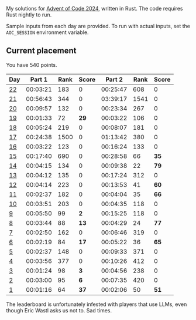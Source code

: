 My solutions for [Advent of Code 2024](https://adventofcode.com/2024), written in Rust. The code requires Rust nightly to run.

Sample inputs from each day are provided. To run with actual inputs, set the `AOC_SESSION` environment variable.

## Current placement

You have 540 points.

| Day                                           | Part 1   | Rank | Score    | Part 2   | Rank | Score    |
|-----------------------------------------------|----------|------|----------|----------|------|----------|
| [22](https://adventofcode.com/2024/day/22)    | 00:03:21 | 183  | 0        | 00:25:47 | 608  | 0        |
| [21](https://adventofcode.com/2024/day/21)    | 00:56:43 | 344  | 0        | 03:39:17 | 1541 | 0        |
| [20](https://adventofcode.com/2024/day/20)    | 00:09:57 | 132  | 0        | 00:23:34 | 267  | 0        |
| [19](https://adventofcode.com/2024/day/19)    | 00:01:33 | 72   | **29**   | 00:03:22 | 106  | 0        |
| [18](https://adventofcode.com/2024/day/18)    | 00:05:24 | 219  | 0        | 00:08:07 | 181  | 0        |
| [17](https://adventofcode.com/2024/day/17)    | 00:24:38 | 1500 | 0        | 01:13:42 | 380  | 0        |
| [16](https://adventofcode.com/2024/day/16)    | 00:03:22 | 123  | 0        | 00:16:24 | 133  | 0        |
| [15](https://adventofcode.com/2024/day/15)    | 00:17:40 | 690  | 0        | 00:28:58 | 66   | **35**   |
| [14](https://adventofcode.com/2024/day/14)    | 00:04:15 | 134  | 0        | 00:09:38 | 22   | **79**   |
| [13](https://adventofcode.com/2024/day/13)    | 00:04:12 | 135  | 0        | 00:17:24 | 312  | 0        |
| [12](https://adventofcode.com/2024/day/12)    | 00:04:14 | 223  | 0        | 00:13:53 | 41   | **60**   |
| [11](https://adventofcode.com/2024/day/11)    | 00:02:37 | 182  | 0        | 00:04:04 | 35   | **66**   |
| [10](https://adventofcode.com/2024/day/10)    | 00:03:51 | 203  | 0        | 00:04:35 | 118  | 0        |
| [9](https://adventofcode.com/2024/day/9)      | 00:05:50 | 99   | **2**    | 00:15:25 | 118  | 0        |
| [8](https://adventofcode.com/2024/day/8)      | 00:03:44 | 88   | **13**   | 00:04:29 | 24   | **77**   |
| [7](https://adventofcode.com/2024/day/7)      | 00:02:50 | 162  | 0        | 00:06:46 | 319  | 0        |
| [6](https://adventofcode.com/2024/day/6)      | 00:02:19 | 84   | **17**   | 00:05:22 | 36   | **65**   |
| [5](https://adventofcode.com/2024/day/5)      | 00:02:37 | 148  | 0        | 00:09:33 | 371  | 0        |
| [4](https://adventofcode.com/2024/day/4)      | 00:03:56 | 377  | 0        | 00:10:26 | 412  | 0        |
| [3](https://adventofcode.com/2024/day/3)      | 00:01:24 | 98   | **3**    | 00:04:56 | 238  | 0        |
| [2](https://adventofcode.com/2024/day/2)      | 00:03:00 | 95   | **6**    | 00:07:35 | 420  | 0        |
| [1](https://adventofcode.com/2024/day/1)      | 00:01:16 | 64   | **37**   | 00:02:06 | 50   | **51**   |

The leaderboard is unfortunately infested with players that use LLMs, even though Eric Wastl asks us not to. Sad times.
